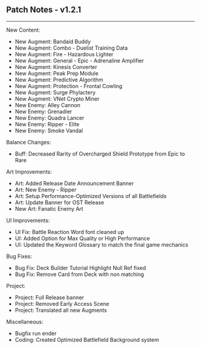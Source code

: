 ## Patch Notes - v1.2.1
----

New Content:
- New Augment: Bandaid Buddy
- New Augment: Combo - Duelist Training Data
- New Augment: Fire - Hazardous Lighter
- New Augment: General - Epic - Adrenaline Amplifier
- New Augment: Kinesis Converter
- New Augment: Peak Prep Module
- New Augment: Predictive Algorithm
- New Augment: Protection - Frontal Cowling
- New Augment: Surge Phylactery
- New Augment: VNet Crypto Miner
- New Enemy: Alley Cannon
- New Enemy: Grenadier
- New Enemy: Quadra Lancer
- New Enemy: Ripper - Elite
- New Enemy: Smoke Vandal

Balance Changes:
- Buff: Decreased Rarity of Overcharged Shield Prototype from Epic to Rare

Art Improvements:
- Art: Added Release Date Announcement Banner
- Art: New Enemy - Ripper
- Art: Setup Performance-Optimized Versions of all Battlefields
- Art: Update Banner for OST Release
- New Art: Fanatic Enemy Art

UI Improvements:
- UI Fix: Battle Reaction Word font cleaned up
- UI: Added Option for Max Quality or High Performance
- UI: Updated the Keyword Glossary to match the final game mechanics

Bug Fixes:
- Bug Fix: Deck Builder Tutorial Highlight Null Ref fixed
- Bug Fix: Remove Card from Deck with non matching

Project:
- Project: Full Release banner
- Project: Removed Early Access Scene
- Project: Translated all new Augments

Miscellaneous:
- Bugfix run ender
- Coding: Created Optimized Battlefield Background system

